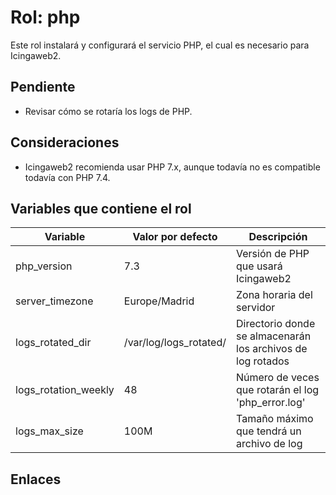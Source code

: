 # Rol: php

Este rol instalará y configurará el servicio PHP, el cual es necesario para Icingaweb2.

## Pendiente

* Revisar cómo se rotaría los logs de PHP.


## Consideraciones

* Icingaweb2 recomienda usar PHP 7.x, aunque todavía no es compatible todavía con PHP 7.4.


## Variables que contiene el rol

| Variable | Valor por defecto | Descripción |
|----------|-------------------|-------------|
| php_version | 7.3 | Versión de PHP que usará Icingaweb2 |
| server_timezone | Europe/Madrid | Zona horaria del servidor |
| logs_rotated_dir | /var/log/logs_rotated/ | Directorio donde se almacenarán los archivos de log rotados |
| logs_rotation_weekly | 48 | Número de veces que rotarán el log 'php_error.log' |
| logs_max_size | 100M | Tamaño máximo que tendrá un archivo de log |


## Enlaces

